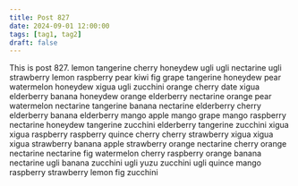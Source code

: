 ```yaml
---
title: Post 827
date: 2024-09-01 12:00:00
tags: [tag1, tag2]
draft: false
---
```

This is post 827.
lemon
tangerine
cherry
honeydew
ugli
ugli
nectarine
ugli
strawberry
lemon
raspberry
pear
kiwi
fig
grape
tangerine
honeydew
pear
watermelon
honeydew
xigua
ugli
zucchini
orange
cherry
date
xigua
elderberry
banana
honeydew
orange
elderberry
nectarine
orange
pear
watermelon
nectarine
tangerine
banana
nectarine
elderberry
cherry
elderberry
banana
elderberry
mango
apple
mango
grape
mango
raspberry
nectarine
honeydew
tangerine
zucchini
elderberry
tangerine
zucchini
xigua
xigua
raspberry
raspberry
quince
cherry
cherry
strawberry
xigua
xigua
xigua
strawberry
banana
apple
strawberry
orange
nectarine
cherry
orange
nectarine
nectarine
fig
watermelon
cherry
raspberry
orange
banana
nectarine
ugli
banana
zucchini
ugli
yuzu
zucchini
ugli
quince
mango
raspberry
strawberry
lemon
fig
zucchini
